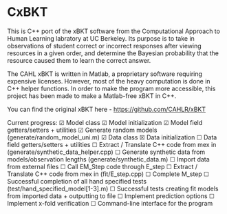 # CxBKT

This is C++ port of the xBKT software from the Computational Approach to Human Learning labratory at UC Berkeley. Its purpose is to take in observations of student correct or incorrect responses after viewing resources in a given order, and determine the Bayesian probability that the resource caused them to learn the correct answer.

The CAHL xBKT is written in Matlab, a proprietary software requiring expensive licenses. However, most of the heavy computation is done in C++ helper functions. In order to make the program more accessible, this project has been made to make a Matlab-free xBKT in C++.

You can find the original xBKT here - https://github.com/CAHLR/xBKT

Current progress:
☑ Model class
☑ Model initialization
☑ Model field getters/setters + utilities
☑ Generate random models (generate/random_model_uni.m)
☑ Data class
☒ Data initialization
☐ Data field getters/setters + utilities
☐ Extract / Translate C++ code from mex in (generate/synthetic_data_helper.cpp)
☐ Generate synthetic data from models/observation lengths (generate/synthetic_data.m)
☐ Import data from external files
☐ Call EM_Step code through E_step
☐ Extract / Translate C++ code from mex in (fit/E_step.cpp)
☐ Complete M_step
☐ Successful completion of all hand specified tests (test/hand_specified_model[1-3].m)
☐ Successful tests creating fit models from imported data + outputting to file
☐ Implement prediction options
☐ Implement x-fold verification
☐ Command-line interface for the program
